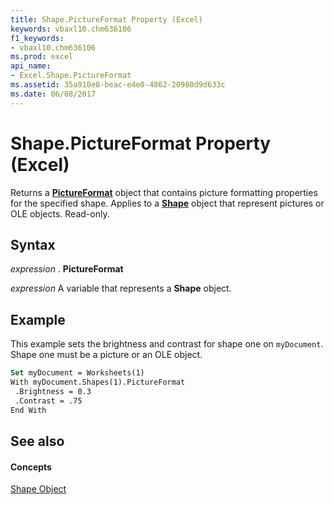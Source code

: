 ```yaml
---
title: Shape.PictureFormat Property (Excel)
keywords: vbaxl10.chm636106
f1_keywords:
- vbaxl10.chm636106
ms.prod: excel
api_name:
- Excel.Shape.PictureFormat
ms.assetid: 35a910e8-beac-e4e0-4862-20980d9d633c
ms.date: 06/08/2017
---
```



# Shape.PictureFormat Property (Excel)

Returns a **[PictureFormat](pictureformat-object-excel.md)** object that contains picture formatting properties for the specified shape. Applies to a **[Shape](shape-object-excel.md)** object that represent pictures or OLE objects. Read-only.


## Syntax

 _expression_ . **PictureFormat**

 _expression_ A variable that represents a **Shape** object.


## Example

This example sets the brightness and contrast for shape one on  `myDocument`. Shape one must be a picture or an OLE object.


```vb
Set myDocument = Worksheets(1) 
With myDocument.Shapes(1).PictureFormat 
 .Brightness = 0.3 
 .Contrast = .75 
End With
```


## See also


#### Concepts


[Shape Object](shape-object-excel.md)

